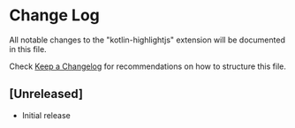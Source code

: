 # Change Log

All notable changes to the "kotlin-highlightjs" extension will be documented in this file.

Check [Keep a Changelog](http://keepachangelog.com/) for recommendations on how to structure this file.

## [Unreleased]

- Initial release